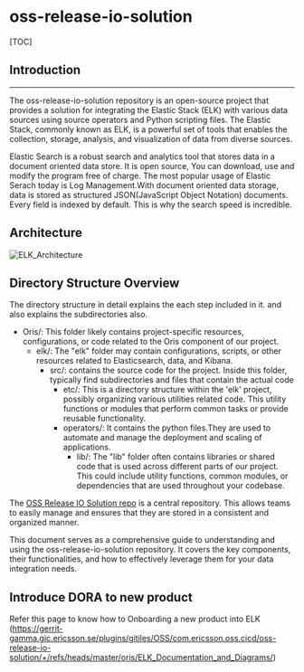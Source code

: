 # oss-release-io-solution

[TOC]

## Introduction

-----------

The oss-release-io-solution repository is an open-source project that provides a solution for integrating the Elastic Stack (ELK) with various data sources using source operators and Python scripting files. The Elastic Stack, commonly known as ELK, is a powerful set of tools that enables the collection, storage, analysis, and visualization of data from diverse sources. 

Elastic Search is a robust search and analytics tool that stores data in a document oriented data store. It is open source, You can download, use and modify the program free of charge. The most popular usage of Elastic Serach today is Log Management.With document oriented data storage, data is stored as structured JSON(JavaScript Object Notation) documents. Every field is indexed by default. This is why the search speed is incredible.

## Architecture

![ELK_Architecture](./Diagram/Architecture.png)

## Directory Structure Overview

The directory structure in detail explains the each step included in it. and also explains the subdirectories also.

- Oris/: This folder likely contains project-specific resources, configurations, or code related to the Oris component of our project.
    - elk/: The "elk" folder may contain configurations, scripts, or other resources related to Elasticsearch, data, and Kibana. 
        - src/: contains the source code for the project. Inside this folder, typically find subdirectories and files that contain the actual code
            - etc/: This is a directory structure within the 'elk' project, possibly organizing various utilities related code. This utility functions or modules that perform common tasks or provide reusable functionality.
            - operators/: It contains the python files.They are used to automate and manage the deployment and scaling of applications.
                - lib/: The "lib" folder often contains libraries or shared code that is used across different parts of our project. This could include utility functions, common modules, or dependencies that are used throughout your codebase.

The [OSS Release IO Solution repo](https://gerrit-gamma.gic.ericsson.se/plugins/gitiles/OSS/com.ericsson.oss.cicd/oss-release-io-solution/+/refs/heads/master/) is a central repository. This allows teams to easily manage and ensures that they are stored in a consistent and organized manner.

This document serves as a comprehensive guide to understanding and using the oss-release-io-solution repository. It covers the key components, their functionalities, and how to effectively leverage them for your data integration needs.

## Introduce DORA to new product

Refer this page to know how to Onboarding a new product into ELK (https://gerrit-gamma.gic.ericsson.se/plugins/gitiles/OSS/com.ericsson.oss.cicd/oss-release-io-solution/+/refs/heads/master/oris/ELK_Documentation_and_Diagrams/)

